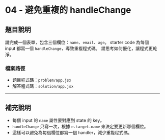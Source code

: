# 04 - 避免重複的 handleChange

## 題目說明

請完成一個表單，包含三個欄位：`name`、`email`、`age`。
starter code 為每個 input 都寫一個 `handleChange`，導致重複程式碼。
請思考如何優化，讓程式更乾淨。

### 檔案路徑

- 題目程式碼：`problem/app.jsx`
- 解答程式碼：`solution/app.jsx`

---

## 補充說明

- 每個 input 的 `name` 屬性要對應到 state 的 key。
- `handleChange` 只寫一次，根據 `e.target.name` 來決定要更新哪個欄位。
- 這樣可以避免為每個欄位都寫一個 handler，減少重複程式碼。

